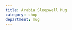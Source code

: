 ```yaml
---
title: Arabia Sleepwell Mug
category: shop
department: mug
---
```

<script type="text/javascript">
amzn_assoc_tracking_id = "farraway-20";
amzn_assoc_ad_mode = "manual";
amzn_assoc_ad_type = "smart";
amzn_assoc_marketplace = "amazon";
amzn_assoc_region = "US";
amzn_assoc_design = "enhanced_links";
amzn_assoc_asins = "B07W2W35CV";
amzn_assoc_placement = "adunit";
amzn_assoc_linkid = "e7e3a9c6e4d4d3c2fa16e897db9f644c";
</script>
<script src="//z-na.amazon-adsystem.com/widgets/onejs?MarketPlace=US"></script>
